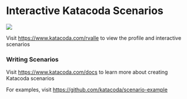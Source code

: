 # Interactive Katacoda Scenarios

[![](http://shields.katacoda.com/katacoda/rvalle/count.svg)](https://www.katacoda.com/rvalle "Get your profile on Katacoda.com")

Visit https://www.katacoda.com/rvalle to view the profile and interactive scenarios

### Writing Scenarios
Visit https://www.katacoda.com/docs to learn more about creating Katacoda scenarios

For examples, visit https://github.com/katacoda/scenario-example
